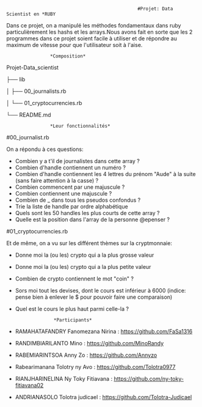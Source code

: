 


													#Projet: Data Scientist en *RUBY



Dans ce projet, on a manipulé les méthodes fondamentaux dans ruby particulièrement les hashs et les arrays.Nous avons fait en sorte que les 2 programmes dans ce projet soient facile à utiliser et de répondre au maximum de vitesse pour que l'utilisateur soit à l'aise.



					*Composition*

Projet-Data_scientist

├── lib

│       ├── 00_journalists.rb

│       └── 01_cryptocurrencies.rb

└── README.md 
					
					*Leur fonctionnalités*
					

#00_journalist.rb

On a répondu à ces questions:

- Combien y a t'il de journalistes dans cette array ?
- Combien d'handle contiennent un numéro ?
- Combien d'handle contiennent les 4 lettres du prénom "Aude" à la suite (sans faire attention à la casse) ?
- Combien commencent par une majuscule ?
- Combien contiennent une majuscule ?
- Combien de _ dans tous les pseudos confondus ?
- Trie la liste de handle par ordre alphabétique
- Quels sont les 50 handles les plus courts de cette array ?
- Quelle est la position dans l'array de la personne @epenser ?



#01_cryptocurrencies.rb 

Et de même, on a vu sur les différent thèmes sur la cryptmonnaie:

- Donne moi la (ou les) crypto qui a la plus grosse valeur
- Donne moi la (ou les) crypto qui a la plus petite valeur
- Combien de crypto contiennent le mot "coin" ?
- Sors moi tout les devises, dont le cours est inférieur à 6000 (indice: pense bien à enlever le $ pour pouvoir faire une comparaison)
- Quel est le cours le plus haut parmi celle-la ?


					*Participants*
					
					
 - RAMAHATAFANDRY Fanomezana Nirina : https://github.com/FaSa1316 
 - RANDIMBIARILANTO  Mino : https://github.com/MinoRandy
 - RABEMIARINTSOA Anny Zo : https://github.com/Annyzo
 - Rabearimanana Tolotry ny Avo : https://github.com/Tolotra0977
 - RIANJHARINELINA Ny Toky Fitiavana : https://github.com/ny-toky-fitiavana02
 - ANDRIANASOLO Tolotra judicael :  https://github.com/Tolotra-Judicael
